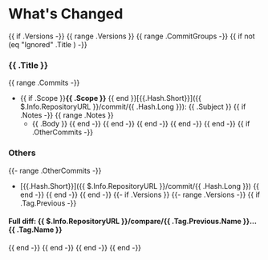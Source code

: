 # What's Changed
{{ if .Versions -}}
{{ range .Versions }}
{{ range .CommitGroups -}}
{{ if not (eq "Ignored" .Title ) -}}
### {{ .Title }}
{{ range .Commits -}}
- {{ if .Scope }}**{{ .Scope }}** {{ end }}[{{.Hash.Short}}]({{ $.Info.RepositoryURL }}/commit/{{ .Hash.Long }}): {{ .Subject }}
{{ if .Notes -}}
{{ range .Notes }}
    * {{ .Body }}
{{ end -}}
{{ end -}}
{{ end -}}
{{ end -}}
{{ end -}}
{{ if .OtherCommits -}}
### Others
{{- range .OtherCommits -}}
- [{{.Hash.Short}}]({{ $.Info.RepositoryURL  }}/commit/{{ .Hash.Long }})
{{ end -}}
{{ end -}}
{{ end -}}
{{- if .Versions }}
{{- range .Versions -}}
{{ if .Tag.Previous -}}
#### Full diff: {{ $.Info.RepositoryURL }}/compare/{{ .Tag.Previous.Name }}...{{ .Tag.Name }}
{{ end -}}
{{ end -}}
{{ end -}}
{{ end -}}
